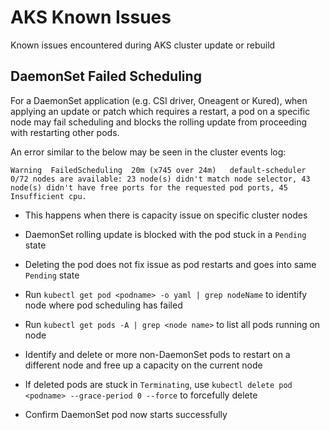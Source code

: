 # AKS Known Issues

Known issues encountered during AKS cluster update or rebuild

## DaemonSet Failed Scheduling

For a DaemonSet application (e.g. CSI driver, Oneagent or Kured), when applying an update or patch which requires a restart, a pod on a specific node may fail scheduling and blocks the rolling update from proceeding with restarting other pods.  

An error similar to the below may be seen in the cluster events log:  
  
`
Warning  FailedScheduling  20m (x745 over 24m)   default-scheduler  0/72 nodes are available: 23 node(s) didn't match node selector, 43 node(s) didn't have free ports for the requested pod ports, 45 Insufficient cpu.
`

- This happens when there is capacity issue on specific cluster nodes
- DaemonSet rolling update is blocked with the pod stuck in a `Pending` state
- Deleting the pod does not fix issue as pod restarts and goes into same `Pending` state
  
- Run `kubectl get pod <podname> -o yaml | grep nodeName` to identify node where pod scheduling has failed
- Run `kubectl get pods -A | grep <node name>` to list all pods running on node
- Identify and delete or more non-DaemonSet pods to restart on a different node and free up a capacity on the current node  
- If deleted pods are stuck in `Terminating`, use `kubectl delete pod <podname> --grace-period 0 --force` to forcefully delete
- Confirm DaemonSet pod now starts successfully